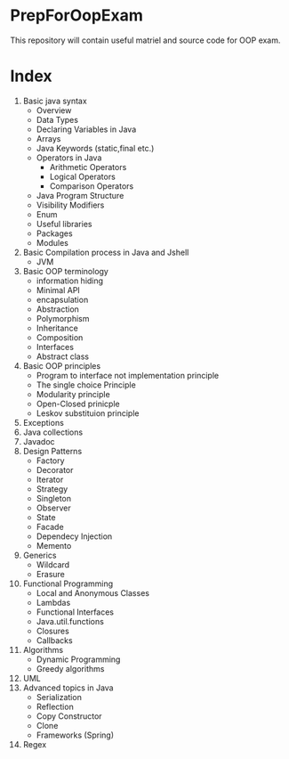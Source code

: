 # PrepForOopExam
This repository will contain useful matriel and source code for OOP exam.

# Index
1. Basic java syntax
   - Overview
   - Data Types
   - Declaring Variables in Java
   - Arrays
   - Java Keywords (static,final etc.)
   - Operators in Java
     - Arithmetic Operators
     - Logical Operators
     - Comparison Operators
   - Java Program Structure
   - Visibility Modifiers
   - Enum
   - Useful libraries
   - Packages
   - Modules
2. Basic Compilation process in Java and Jshell
   - JVM 
3. Basic OOP terminology
   - information hiding
   - Minimal API
   - encapsulation
   - Abstraction
   - Polymorphism
   - Inheritance
   - Composition
   - Interfaces
   - Abstract class
4. Basic OOP principles
   - Program to interface not implementation principle
   - The single choice Principle
   - Modularity principle
   - Open-Closed prinicple
   - Leskov substituion principle
6. Exceptions
7. Java collections
8. Javadoc
9. Design Patterns
    - Factory
    - Decorator
    - Iterator
    - Strategy
    - Singleton
    - Observer
    - State
    - Facade
    - Dependecy Injection
    - Memento
10. Generics
    - Wildcard
    - Erasure
11. Functional Programming
    - Local and Anonymous Classes
    - Lambdas
    - Functional Interfaces
    - Java.util.functions
    - Closures
    - Callbacks
12. Algorithms
    - Dynamic Programming
    - Greedy algorithms
13. UML
14. Advanced topics in Java
    - Serialization
    - Reflection
    - Copy Constructor
    - Clone
    - Frameworks (Spring)
15. Regex

